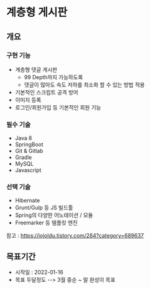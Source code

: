 # 계층형 게시판

## 개요
### 구현 기능
- 계층형 댓글 게시판
  - 99 Depth까지 가능하도록
  - 댓글이 많아도 속도 저하를 최소화 할 수 있는 방법 적용
- 기본적인 스크립트 공격 방어
- 이미지 등록
- 로그인/회원가입 등 기본적인 회원 기능

### 필수 기술
- Java 8
- SpringBoot
- Git & Gitlab
- Gradle
- MySQL
- Javascript

### 선택 기술
- Hibernate
- Grunt/Gulp 등 JS 빌드툴
- Spring의 다양한 어노테이션 / 모듈
- Freemarker 등 템플릿 엔진

참고 : https://jojoldu.tistory.com/284?category=689637

## 목표기간
- 시작일 : 2022-01-16
- 목표 두달정도 --> 3월 중순 ~ 말 완성이 목표
